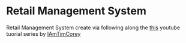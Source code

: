 # Retail Management System

Retail Management System create via following along the [this](https://www.youtube.com/watch?v=Xtt6mS0p2_c&list=PLLWMQd6PeGY0bEMxObA6dtYXuJOGfxSPx) youtube tuorial series by [IAmTimCorey](https://www.youtube.com/channel/UC-ptWR16ITQyYOglXyQmpzw)